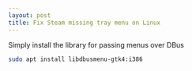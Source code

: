 ```yaml
---
layout: post
title: Fix Steam missing tray menu on Linux
---
```


Simply install the library for passing menus over DBus

``` bash
sudo apt install libdbusmenu-gtk4:i386
```